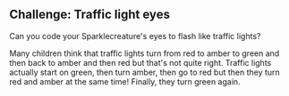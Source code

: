 ## Challenge: Traffic light eyes

Can you code your Sparklecreature's eyes to flash like traffic lights?

Many children think that traffic lights turn from red to amber to green and then back to amber and then red but that's not quite right. Traffic lights actually start on green, then turn amber, then go to red but then they turn red and amber at the same time! Finally, they turn green again.

